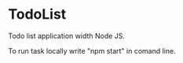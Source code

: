 # TodoList

Todo list application width Node JS.

To run task locally write "npm start" in comand line.
